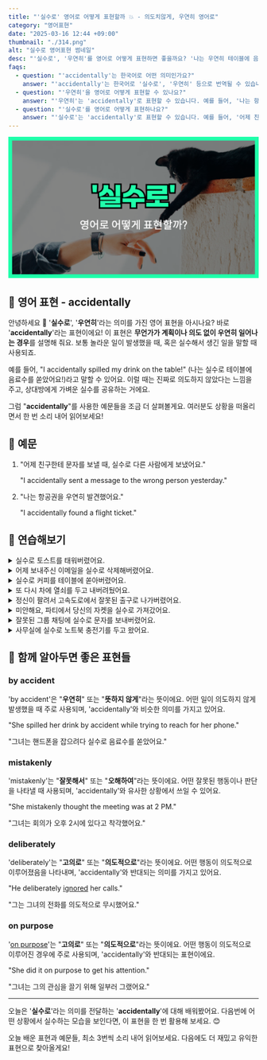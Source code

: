 ```yaml
---
title: "'실수로' 영어로 어떻게 표현할까 💥 - 의도치않게, 우연히 영어로"
category: "영어표현"
date: "2025-03-16 12:44 +09:00"
thumbnail: "./314.png"
alt: "실수로 영어표현 썸네일"
desc: "'실수로', '우연히'를 영어로 어떻게 표현하면 좋을까요? '나는 우연히 테이블에 음료수를 쏟았어요.', '나는 항공권을 우연히 발견했어요.' 등을 영어로 표현하는 법을 배워봅시다. 다양한 예문을 통해서 연습하고 본인의 표현으로 만들어 보세요."
faqs:
  - question: "'accidentally'는 한국어로 어떤 의미인가요?"
    answer: "'accidentally'는 한국어로 '실수로', '우연히' 등으로 번역될 수 있습니다. 이 표현은 무언가가 계획이나 의도 없이 우연히 일어나는 경우를 설명해 줍니다."
  - question: "'우연히'을 영어로 어떻게 표현할 수 있나요?"
    answer: "'우연히'는 'accidentally'로 표현할 수 있습니다. 예를 들어, '나는 항공권을 우연히 발견했어요.'는 'I accidentally found a flight ticket.'로 말할 수 있습니다."
  - question: "'실수로'를 영어로 어떻게 표현하나요?"
    answer: "'실수로'는 'accidentally'로 표현할 수 있습니다. 예를 들어, '어제 친구한테 문자를 보낼 때, 실수로 다른 사람에게 보냈어요.'는 'I accidentally sent a message to the wrong person yesterday.'로 표현할 수 있습니다."
---
```


![실수로 영어표현 썸네일](./314.png)

## 🌟 영어 표현 - accidentally

안녕하세요 👋 '**실수로**', '**우연히**'라는 의미를 가진 영어 표현을 아시나요? 바로 '**accidentally**'라는 표현이에요! 이 표현은 **무언가가 계획이나 의도 없이 우연히 일어나는 경우**를 설명해 줘요. 보통 놀라운 일이 발생했을 때, 혹은 실수해서 생긴 일을 말할 때 사용되죠.

<script async src="https://pagead2.googlesyndication.com/pagead/js/adsbygoogle.js?client=ca-pub-1465612013356152"
     crossorigin="anonymous"></script>
<!-- engple-horizontal-ad -->

<ins class="adsbygoogle"
     style="display:block"
     data-ad-client="ca-pub-1465612013356152"
     data-ad-slot="2106896038"
     data-ad-format="auto"
     data-full-width-responsive="true"></ins>

<script>
     (adsbygoogle = window.adsbygoogle || []).push({});
</script>

예를 들어, "I accidentally spilled my drink on the table!" (나는 실수로 테이블에 음료수를 쏟았어요!)라고 말할 수 있어요. 이럴 때는 진짜로 의도하지 않았다는 느낌을 주고, 상대방에게 가벼운 실수를 공유하는 거에요.

그럼 "**accidentally**"를 사용한 예문들을 조금 더 살펴볼게요. 여러분도 상황을 떠올리면서 한 번 소리 내어 읽어보세요!

## 📖 예문

1. "어제 친구한테 문자를 보낼 때, 실수로 다른 사람에게 보냈어요."

   "I accidentally sent a message to the wrong person yesterday."

2. "나는 항공권을 우연히 발견했어요."

   "I accidentally found a flight ticket."

## 💬 연습해보기

<details>
<summary>실수로 토스트를 태워버렸어요.</summary>
<span>I accidentally burned the toast.</span>
</details>

<details>
<summary>어제 보내주신 이메일을 실수로 삭제해버렸어요.</summary>
<span>I accidentally deleted the email you sent me yesterday.</span>
</details>

<details>
<summary>실수로 커피를 테이블에 쏟아버렸어요.</summary>
<span>I accidentally spilled my coffee all over the table.</span>
</details>

<details>
<summary>또 다시 차에 열쇠를 두고 내버려뒀어요.</summary>
<span>I accidentally left my keys in the car again.</span>
</details>

<details>
<summary>정신이 팔려서 고속도로에서 잘못된 출구로 나가버렸어요.</summary>
<span>I was distracted and accidentally took the wrong exit on the highway.</span>
</details>

<details>
<summary>미안해요, 파티에서 당신의 자켓을 실수로 가져갔어요.</summary>
<span>Sorry, I accidentally took your jacket from the party.</span>
</details>

<details>
<summary>잘못된 그룹 채팅에 실수로 문자를 보내버렸어요.</summary>
<span>I accidentally sent the text to the wrong group chat.</span>
</details>

<details>
<summary>사무실에 실수로 노트북 충전기를 두고 왔어요.</summary>
<span>I accidentally left my laptop charger at the office.</span>
</details>

## 🤝 함께 알아두면 좋은 표현들

### by accident

'by accident'은 "**우연히**" 또는 "**뜻하지 않게**"라는 뜻이에요. 어떤 일이 의도하지 않게 발생했을 때 주로 사용되며, 'accidentally'와 비슷한 의미를 가지고 있어요.

"She spilled her drink by accident while trying to reach for her phone."

"그녀는 핸드폰을 잡으려다 실수로 음료수를 쏟았어요."

### mistakenly

'mistakenly'는 "**잘못해서**" 또는 "**오해하여**"라는 뜻이에요. 어떤 잘못된 행동이나 판단을 나타낼 때 사용되며, 'accidentally'와 유사한 상황에서 쓰일 수 있어요.

"She mistakenly thought the meeting was at 2 PM."

"그녀는 회의가 오후 2시에 있다고 착각했어요."

### deliberately

'deliberately'는 "**고의로**" 또는 "**의도적으로**"라는 뜻이에요. 어떤 행동이 의도적으로 이루어졌음을 나타내며, 'accidentally'와 반대되는 의미를 가지고 있어요.

"He deliberately [ignored](/blog/in-english/348.ignore/) her calls."

"그는 그녀의 전화를 의도적으로 무시했어요."

### on purpose

'[on purpose](/blog/vocab-1/018.on-purpose/)'는 "**고의로**" 또는 "**의도적으로**"라는 뜻이에요. 어떤 행동이 의도적으로 이루어진 경우에 주로 사용되며, 'accidentally'와 반대되는 표현이에요.

"She did it on purpose to get his attention."

"그녀는 그의 관심을 끌기 위해 일부러 그랬어요."

---

오늘은 '**실수로**'라는 의미를 전달하는 '**accidentally**'에 대해 배워봤어요. 다음번에 어떤 상황에서 실수하는 모습을 보인다면, 이 표현을 한 번 활용해 보세요. 😊

오늘 배운 표현과 예문들, 최소 3번씩 소리 내어 읽어보세요. 다음에도 더 재밌고 유익한 표현으로 찾아올게요!
